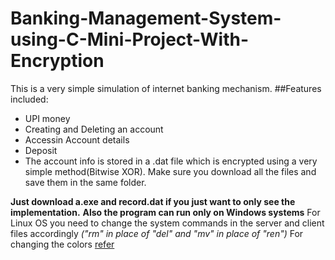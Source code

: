 # Banking-Management-System-using-C-Mini-Project-With-Encryption
This is a very simple simulation of internet banking mechanism.
  ##Features included:
  * UPI money
  * Creating and Deleting an account
  * Accessin Account details 
  * Deposit
  * The account info is stored in a .dat file which is encrypted using a very simple method(Bitwise XOR).
Make sure you download all the files and save them in the same folder. 

**Just download a.exe and record.dat if you just want to only see the implementation.**
**Also the program can run only on Windows systems**
For Linux OS you need to change the system commands in the server and client files accordingly
_("rm" in place of "del" and "mv" in place of "ren")_
For changing the colors 
[refer](https://opensource.com/article/19/9/linux-terminal-colors)
